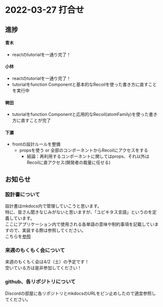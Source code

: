 # 2022-03-27 打合せ

## 進捗
#### 青木
- reactのtutorialを一通り完了！

#### 小林
- reactのtutorialを一通り完了！
- tutorialをfunction Componentと基本的なRecoilを使った書き方に直すことを実行中
#### 稗田
- tutorialをfunction Componentと応用的なRecoil(atomFamily)を使った書き方に直すことが完了
#### 下瀬
- frontの設計ルールを整備
    - propsを使う or 全部のコンポーネントからRecoilにアクセスをする
        - 結論：再利用するコンポーネントに関してはprops、それ以外はRecoilに直アクセス(開発者の裁量に任せる)
## お知らせ
### 設計書について
設計書はmkdocs内で管理していこうと思います。  
特に、皆さん聞きなじみがないと思いますが、「ユビキタス言語」というのを定義しています。  
ここにアプリケーション内で使用される各単語の意味や制約事項を記載していますので、実装する際は参照してください。  
こちらを[参照](../../040.document/010.ubiquitous_language/index.md)

### 来週のもくもく会について
来週のもくもく会は4/2（土）の予定です！  
空いている方は是非参加してください！

### github、各リポジトリについて
Discordの部屋に各リポジトリとmkdocsのURLをピン止めしたので適宜参照してください。